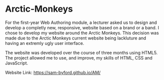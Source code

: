 # Arctic-Monkeys

For the first-year Web Authoring module, a lecturer asked us to design and develop a completly new, responsive, website based on a brand or a band. I chose to develop my website around the Arctic Monkeys. This decision was made due to the Arctic Monkeys current website being lackluture and having an extremly ugly user interface.

The website was developed over the course of three months using HTML5. The project allowed me to use, and improve, my skills of HTML, CSS and JavaScript.

Website Link: https://sam-byford.github.io/AM/

